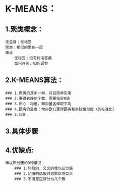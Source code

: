# K-MEANS：

## 1.聚类概念：
    无监督：无标签
    聚类：相似的聚在一起
    难点
        无标签：没有标准答案
        如何评估，如何调参


## 2.K-MEANS算法：
    ### 1.聚类的其中一种，并且简单实用
    ### 2.要得到簇的个数，需要指定K值
    ### 3.质心：均值，即向量各维取平均
    ### 4.距离的量度：常用欧几里得距离和余弦相似度（先标准化）
    ### 5.优化

## 3.具体步骤
## 4.优缺点:
    难以区分簇的3种情况：
        ### 1.环绕的，交叉的难以区分簇
        ### 2.初值的选取对结果影响巨大
        ### 3.不清楚应该分为几个簇



